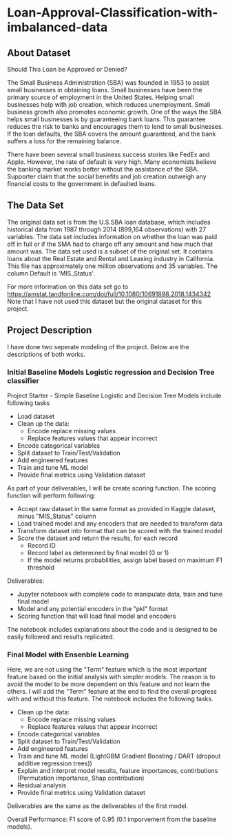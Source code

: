 # Loan-Approval-Classification-with-imbalanced-data

## About Dataset

Should This Loan be Approved or Denied?

The Small Business Administration (SBA) was founded in 1953 to assist small businesses in obtaining loans. Small businesses have been the primary source of employment in the United States. Helping small businesses help with job creation, which reduces unemployment. Small business growth also promotes economic growth. One of the ways the SBA helps small businesses is by guaranteeing bank loans. This guarantee reduces the risk to banks and encourages them to lend to small businesses. If the loan defaults, the SBA covers the amount guaranteed, and the bank suffers a loss for the remaining balance.

There have been several small business success stories like FedEx and Apple. However, the rate of default is very high. Many economists believe the banking market works better without the assistance of the SBA. Supporter claim that the social benefits and job creation outweigh any financial costs to the government in defaulted loans.

## The Data Set

The original data set is from the U.S.SBA loan database, which includes historical data from 1987 through 2014 (899,164 observations) with 27 variables. The data set includes information on whether the loan was paid off in full or if the SMA had to charge off any amount and how much that amount was. The data set used is a subset of the original set. It contains loans about the Real Estate and Rental and Leasing industry in California. This file has approximately one million observations and 35 variables. The column Default is 'MIS_Status'.

For more information on this data set go to https://amstat.tandfonline.com/doi/full/10.1080/10691898.2018.1434342
Note that I have not used this dataset but the original dataset for this project.

## Project Description
I have done two seperate modeling of the project. Below are the descriptions of both works.


### Initial Baseline Models Logistic regression and Decision Tree classifier

Project Starter - Simple Baseline Logistic and Decision Tree Models include following tasks

- Load dataset
- Clean up the data:
    - Encode replace missing values
    - Replace features values that appear incorrect
- Encode categorical variables
- Split dataset to Train/Test/Validation
- Add engineered features
- Train and tune ML model
- Provide final metrics using Validation dataset

 As part of your deliverables, I will be create scoring function. The scoring function will perform following:
- Accept raw dataset in the same format as provided in Kaggle dataset, minus "MIS_Status" column
- Load trained model and any encoders that are needed to transform data
- Transform dataset into format that can be scored with the trained model
- Score the dataset and return the results, for each record
    - Record ID
    - Record label as determined by final model (0 or 1)
    - If the model returns probabilities, assign label based on maximum F1 threshold


Deliverables:
- Jupyter notebook with complete code to manipulate data, train and tune final model
- Model and any potential encoders in the "pkl" format
- Scoring function that will load final model and encoders


The notebook includes explanations about the code and is designed to be easily followed and results replicated.

### Final Model with Ensenble Learning

Here, we are not using the "Term" feature which is the most important feature based on the initial analysis with simpler models. The reason is to avoid the model to be more dependent on this feature and not learn the others. I will add the "Term" feature at the end to find the overall progress with and without this feature. The notebook includes the following tasks.

- Clean up the data:
    - Encode replace missing values
    - Replace features values that appear incorrect
- Encode categorical variables
- Split dataset to Train/Test/Validation
- Add engineered features
- Train and tune ML model (LightGBM Gradient Boosting / DART (dropout additive regression trees))
- Explain and interpret model results, feature importances, contirbutions (Permutation importance, Shap contribution)
- Residual analysis
- Provide final metrics using Validation dataset

 Deliverables are the same as the deliverables of the first model.

Overall Performance: F1 score of 0.95 (0.1 imporvement from the baseline models).
